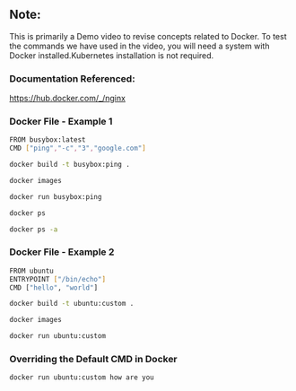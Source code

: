 
## Note:

This is primarily a Demo video to revise concepts related to Docker. To test the commands we have used in the video, you will need a system with Docker installed.Kubernetes installation is not required.

### Documentation Referenced:

https://hub.docker.com/_/nginx

### Docker File - Example 1

```sh
FROM busybox:latest
CMD ["ping","-c","3","google.com"]
```
```sh
docker build -t busybox:ping .

docker images

docker run busybox:ping

docker ps

docker ps -a
```
### Docker File - Example 2

```sh
FROM ubuntu
ENTRYPOINT ["/bin/echo"]
CMD ["hello", "world"]
```

```sh
docker build -t ubuntu:custom .

docker images

docker run ubuntu:custom
```
### Overriding the Default CMD in Docker
```sh
docker run ubuntu:custom how are you
```